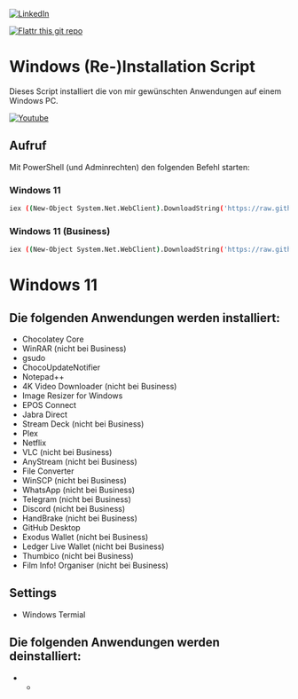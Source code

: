 [![LinkedIn][linkedin-shield]][linkedin-url]

[![Flattr this git repo](http://api.flattr.com/button/flattr-badge-large.png)](https://flattr.com/submit/auto?user_id=ralfes&url=https://github.com/ralfes/Windows10Install&title=Windows10Install&language=&tags=github&category=software) 



# Windows (Re-)Installation Script
Dieses Script installiert die von mir gewünschten Anwendungen auf einem Windows PC.

[![Youtube](https://img.youtube.com/vi/qpW2zixWoRk/0.jpg)](https://www.youtube.com/watch?v=qpW2zixWoRk)


## Aufruf
Mit PowerShell (und Adminrechten) den folgenden Befehl starten:
### Windows 11
```sh
iex ((New-Object System.Net.WebClient).DownloadString('https://raw.githubusercontent.com/RalfEs73/win_reinstall/main/win11_reinstall.ps1'))
```
### Windows 11 (Business)
```sh
iex ((New-Object System.Net.WebClient).DownloadString('https://raw.githubusercontent.com/RalfEs73/win_reinstall/main/win11_business_reinstall.ps1'))
```

# Windows 11
## Die folgenden Anwendungen werden installiert:
* Chocolatey Core
* WinRAR (nicht bei Business)
* gsudo
* ChocoUpdateNotifier
* Notepad++
* 4K Video Downloader (nicht bei Business)
* Image Resizer for Windows
* EPOS Connect
* Jabra Direct
* Stream Deck (nicht bei Business)
* Plex
* Netflix
* VLC (nicht bei Business)
* AnyStream (nicht bei Business)
* File Converter
* WinSCP (nicht bei Business)
* WhatsApp (nicht bei Business)
* Telegram (nicht bei Business)
* Discord (nicht bei Business)
* HandBrake (nicht bei Business)
* GitHub Desktop
* Exodus Wallet (nicht bei Business)
* Ledger Live Wallet (nicht bei Business)
* Thumbico (nicht bei Business)
* Film Info! Organiser (nicht bei Business)

## Settings
* Windows Termial

## Die folgenden Anwendungen werden deinstalliert:
* -

<!-- MARKDOWN LINKS & IMAGES -->
<!-- https://www.markdownguide.org/basic-syntax/#reference-style-links -->
[linkedin-shield]: https://img.shields.io/badge/-LinkedIn-black.svg?style=for-the-badge&logo=linkedin&colorB=555
[linkedin-url]: https://linkedin.com/in/ralfes
